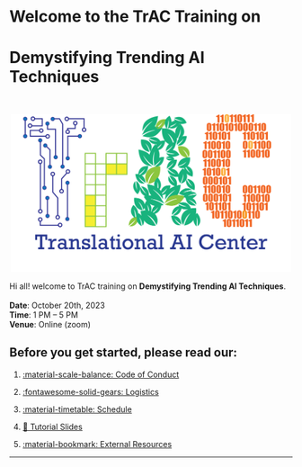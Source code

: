 <!-- <h2 style="text-align: center;">Welcome to TrAC Training on </h2>
<h1 style="text-align: center;">Demystifying Trending AI Techniques</h1> -->

# Welcome to the TrAC Training on
# Demystifying Trending AI Techniques

<br>
<p align="center">
  <img width="500" src="assets/logo.png">
</p>

Hi all! welcome to TrAC training on **Demystifying Trending AI Techniques**. 
<br>
<br>
**Date**: October 20th, 2023
<br>
**Time**: 1 PM – 5 PM
<br>
**Venue**: Online (zoom)
## Before you get started, please read our:

1. [:material-scale-balance: Code of Conduct](./getting_started/code_conduct.md)

2. [:fontawesome-solid-gears: Logistics](./getting_started/logistics.md)

3. [:material-timetable: Schedule](./getting_started/schedule.md)

4. [:book: Tutorial Slides](https://iastate.box.com/s/rdx3mnrgnbum5ap2sf1qzub1zkip9rud) 

5. [:material-bookmark: External Resources](./sections/resources.md)

-----------------------------------------------------------------------
